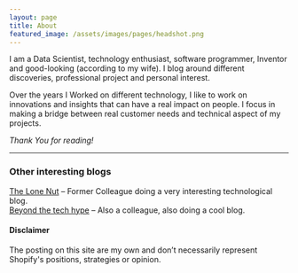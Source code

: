 ```yaml
---
layout: page
title: About
featured_image: /assets/images/pages/headshot.png
---
```


I am a Data Scientist, technology enthusiast, software programmer, Inventor and good-looking (according to my wife). I blog around different discoveries, professional project and personal interest.

Over the years I Worked on different technology, I like to work on innovations and insights that can have a real impact on people. I focus in making a bridge between real customer needs and technical aspect of my projects.

*Thank You for reading!*

----------

### Other interesting blogs

[The Lone Nut](https://thelonenutblog.wordpress.com/) – Former Colleague doing a very interesting technological blog.  
[Beyond the tech hype](https://beyondthetechhype.blog/)  – Also a colleague, also doing a cool blog.

#### Disclaimer

The posting on this site are my own and don’t necessarily represent Shopify's positions, strategies or opinion.
